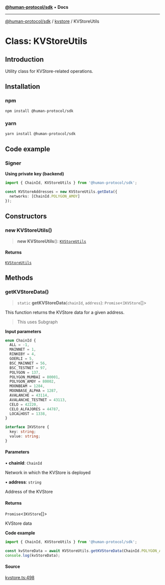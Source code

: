 [**@human-protocol/sdk**](../../README.md) • **Docs**

***

[@human-protocol/sdk](../../modules.md) / [kvstore](../README.md) / KVStoreUtils

# Class: KVStoreUtils

## Introduction

Utility class for KVStore-related operations.

## Installation

### npm
```bash
npm install @human-protocol/sdk
```

### yarn
```bash
yarn install @human-protocol/sdk
```

## Code example

### Signer

**Using private key (backend)**

```ts
import { ChainId, KVStoreUtils } from '@human-protocol/sdk';

const KVStoreAddresses = new KVStoreUtils.getData({
  networks: [ChainId.POLYGON_AMOY]
});
```

## Constructors

### new KVStoreUtils()

> **new KVStoreUtils**(): [`KVStoreUtils`](KVStoreUtils.md)

#### Returns

[`KVStoreUtils`](KVStoreUtils.md)

## Methods

### getKVStoreData()

> `static` **getKVStoreData**(`chainId`, `address`): `Promise`\<`IKVStore`[]\>

This function returns the KVStore data for a given address.

> This uses Subgraph

**Input parameters**

```ts
enum ChainId {
  ALL = -1,
  MAINNET = 1,
  RINKEBY = 4,
  GOERLI = 5,
  BSC_MAINNET = 56,
  BSC_TESTNET = 97,
  POLYGON = 137,
  POLYGON_MUMBAI = 80001,
  POLYGON_AMOY = 80002,
  MOONBEAM = 1284,
  MOONBASE_ALPHA = 1287,
  AVALANCHE = 43114,
  AVALANCHE_TESTNET = 43113,
  CELO = 42220,
  CELO_ALFAJORES = 44787,
  LOCALHOST = 1338,
}
```

```ts
interface IKVStore {
  key: string;
  value: string;
}
```

#### Parameters

• **chainId**: `ChainId`

Network in which the KVStore is deployed

• **address**: `string`

Address of the KVStore

#### Returns

`Promise`\<`IKVStore`[]\>

KVStore data

**Code example**

```ts
import { ChainId, KVStoreUtils } from '@human-protocol/sdk';

const kvStoreData = await KVStoreUtils.getKVStoreData(ChainId.POLYGON_AMOY, "0x1234567890123456789012345678901234567890");
console.log(kvStoreData);
```

#### Source

[kvstore.ts:498](https://github.com/humanprotocol/human-protocol/blob/b55a32de7a2e80c54ac1d2de4a2a21eeebd93e98/packages/sdk/typescript/human-protocol-sdk/src/kvstore.ts#L498)
